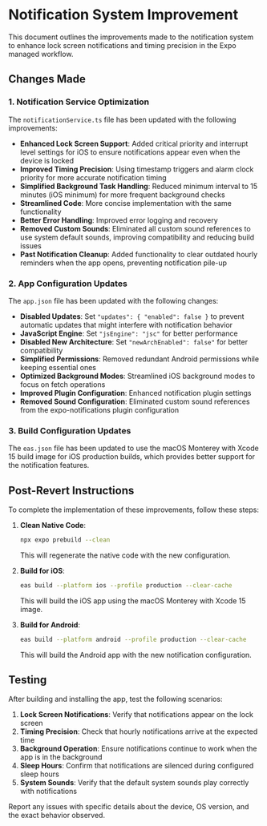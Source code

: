 # Notification System Improvement

This document outlines the improvements made to the notification system to enhance lock screen notifications and timing precision in the Expo managed workflow.

## Changes Made

### 1. Notification Service Optimization

The `notificationService.ts` file has been updated with the following improvements:

- **Enhanced Lock Screen Support**: Added critical priority and interrupt level settings for iOS to ensure notifications appear even when the device is locked
- **Improved Timing Precision**: Using timestamp triggers and alarm clock priority for more accurate notification timing
- **Simplified Background Task Handling**: Reduced minimum interval to 15 minutes (iOS minimum) for more frequent background checks
- **Streamlined Code**: More concise implementation with the same functionality
- **Better Error Handling**: Improved error logging and recovery
- **Removed Custom Sounds**: Eliminated all custom sound references to use system default sounds, improving compatibility and reducing build issues
- **Past Notification Cleanup**: Added functionality to clear outdated hourly reminders when the app opens, preventing notification pile-up

### 2. App Configuration Updates

The `app.json` file has been updated with the following changes:

- **Disabled Updates**: Set `"updates": { "enabled": false }` to prevent automatic updates that might interfere with notification behavior
- **JavaScript Engine**: Set `"jsEngine": "jsc"` for better performance
- **Disabled New Architecture**: Set `"newArchEnabled": false"` for better compatibility
- **Simplified Permissions**: Removed redundant Android permissions while keeping essential ones
- **Optimized Background Modes**: Streamlined iOS background modes to focus on fetch operations
- **Improved Plugin Configuration**: Enhanced notification plugin settings
- **Removed Sound Configuration**: Eliminated custom sound references from the expo-notifications plugin configuration

### 3. Build Configuration Updates

The `eas.json` file has been updated to use the macOS Monterey with Xcode 15 build image for iOS production builds, which provides better support for the notification features.

## Post-Revert Instructions

To complete the implementation of these improvements, follow these steps:

1. **Clean Native Code**:
   ```bash
   npx expo prebuild --clean
   ```
   This will regenerate the native code with the new configuration.

2. **Build for iOS**:
   ```bash
   eas build --platform ios --profile production --clear-cache
   ```
   This will build the iOS app using the macOS Monterey with Xcode 15 image.

3. **Build for Android**:
   ```bash
   eas build --platform android --profile production --clear-cache
   ```
   This will build the Android app with the new notification configuration.

## Testing

After building and installing the app, test the following scenarios:

1. **Lock Screen Notifications**: Verify that notifications appear on the lock screen
2. **Timing Precision**: Check that hourly notifications arrive at the expected time
3. **Background Operation**: Ensure notifications continue to work when the app is in the background
4. **Sleep Hours**: Confirm that notifications are silenced during configured sleep hours
5. **System Sounds**: Verify that the default system sounds play correctly with notifications

Report any issues with specific details about the device, OS version, and the exact behavior observed.
